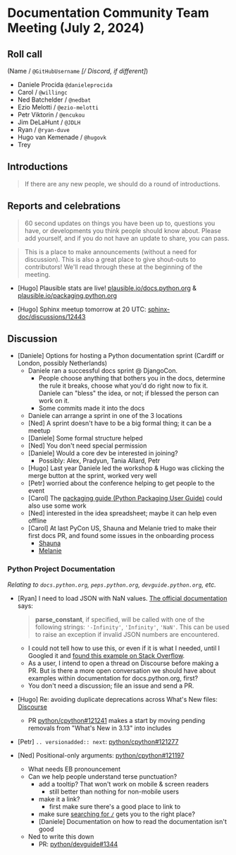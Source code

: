 # Documentation Community Team Meeting (July 2, 2024)


## Roll call

(Name / `@GitHubUsername` *[/ Discord, if different]*)

- Daniele Procida `@danieleprocida`
- Carol / `@willingc`
- Ned Batchelder / `@nedbat`
- Ezio Melotti / `@ezio-melotti`
- Petr Viktorin / `@encukou`
- Jim DeLaHunt / `@JDLH`
- Ryan / `@ryan-duve`
- Hugo van Kemenade / `@hugovk`
- Trey

## Introductions

> If there are any new people, we should do a round of introductions.



## Reports and celebrations

> 60 second updates on things you have been up to, questions you have, or developments you think people should know about. Please add yourself, and if you do not have an update to share, you can pass.

> This is a place to make announcements (without a need for discussion). This is also a great place to give shout-outs to contributors! We'll read through these at the beginning of the meeting.

- [Hugo] Plausible stats are live!
  [plausible.io/docs.python.org](https://plausible.io/docs.python.org) &
  [plausible.io/packaging.python.org](https://plausible.io/packaging.python.org)

- [Hugo] Sphinx meetup tomorrow at 20 UTC:
  [sphinx-doc/discussions/12443](https://github.com/orgs/sphinx-doc/discussions/12443#discussioncomment-9936592)

## Discussion

- [Daniele] Options for hosting a Python documentation sprint
  (Cardiff or London, possibly Netherlands)
  - Daniele ran a successful docs sprint @ DjangoCon.
    - People choose anything that bothers you in the docs, determine the rule it
      breaks, choose what you'd do right now to fix it. Daniele can "bless" the
      idea, or not; if blessed the person can work on it.
    - Some commits made it into the docs
  - Daniele can arrange a sprint in one of the 3 locations
  - [Ned] A sprint doesn't have to be a big formal thing; it can be a meetup
  - [Daniele] Some formal structure helped
  - [Ned] You don't need special permission
  - [Daniele] Would a core dev be interested in joining?
    - Possibly: Alex, Pradyun, Tania Allard, Petr
  - [Hugo] Last year Daniele led the workshop & Hugo was clicking the merge
    button at the sprint, worked very well
  - [Petr] worried about the conference helping to get people to the event
  - [Carol] The [packaging guide (Python Packaging User Guide)](https://packaging.python.org/en/latest/)
    could also use some work
  - [Ned] interested in the idea spreadsheet; maybe it can help even offline
  - [Carol] At last PyCon US, Shauna and Melanie tried to make their first docs
    PR, and found some issues in the onboarding process
    - [Shauna](https://docs.google.com/document/d/1icjPpmEUH0BRPDwl7oXLkpasvwZoS5io2LyTEhblku0/edit)
    - [Melanie](https://docs.google.com/document/d/11zxisx5XfYOsrDOn4qd-XUSpDltIOi35qiOO9fDLfnI/edit)

### Python Project Documentation

*Relating to `docs.python.org`, `peps.python.org`, `devguide.python.org`, etc.*

- [Ryan] I need to load JSON with NaN values.
  [The official documentation](https://docs.python.org/3/library/json.html#json.load) says:
  > **parse_constant**, if specified, will be called with one of the following strings:
  > `'-Infinity'`, `'Infinity'`, `'NaN'`. This can be used to raise an exception if
  invalid JSON numbers are encountered.
    - I could not tell how to use this, or even if it is what I needed, until I
      Googled it and
      [found this example on Stack Overflow](https://stackoverflow.com/a/62685520).
    - As a user, I intend to open a thread on Discourse before making a PR.  But
      is there a more open conversation we should have about examples within
      documentation for docs.python.org, first?
    - You don't need a discussion; file an issue and send a PR.

- [Hugo] Re: avoiding duplicate deprecations across What's New files:
  [Discourse](https://discuss.python.org/t/streamline-whats-new-by-moving-deprecations-and-removals-out-of-news/53997)
  - PR [python/cpython#121241](https://github.com/python/cpython/pull/121241)
    makes a start by moving pending removals from "What's New in 3.13" into
    includes

- [Petr] `.. versionadded:: next`:
  [python/cpython#121277](https://github.com/python/cpython/issues/121277)

- [Ned] Positional-only arguments:
  [python/cpython#121197](https://github.com/python/cpython/pull/121197)
    - What needs EB pronouncement
    - Can we help people understand terse punctuation?
      - add a tooltip? That won't work on mobile & screen readers
        - still better than nothing for non-mobile users
      - make it a link?
        - first make sure there's a good place to link to
      - make sure [searching for `/`](https://docs.python.org/3/search.html?q=%2F)
        gets you to the right place?
      - [Daniele] Documentation on how to read the documentation isn't good
  - Ned to write this down
      - PR: [python/devguide#1344](https://github.com/python/devguide/pull/1344)

